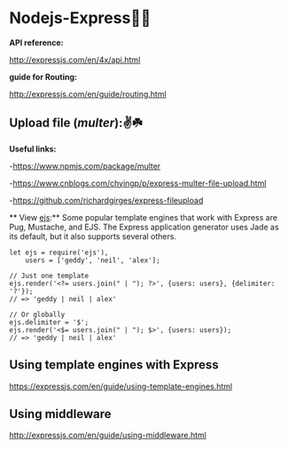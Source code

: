 # Nodejs-Express:woman_technologist:

**API reference:**

http://expressjs.com/en/4x/api.html

**guide for Routing:**

http://expressjs.com/en/guide/routing.html

## Upload file (_multer_)::v::shamrock:

**Useful links:**

-https://www.npmjs.com/package/multer

-https://www.cnblogs.com/chyingp/p/express-multer-file-upload.html

-https://github.com/richardgirges/express-fileupload

** View [ejs](https://ejs.co/):** Some popular template engines that work with Express are Pug, Mustache, and EJS. The Express application generator uses Jade as its default, but it also supports several others.

```
let ejs = require('ejs'),
    users = ['geddy', 'neil', 'alex'];

// Just one template
ejs.render('<?= users.join(" | "); ?>', {users: users}, {delimiter: '?'});
// => 'geddy | neil | alex'

// Or globally
ejs.delimiter = '$';
ejs.render('<$= users.join(" | "); $>', {users: users});
// => 'geddy | neil | alex'
```

## Using template engines with Express

https://expressjs.com/en/guide/using-template-engines.html

## Using middleware

http://expressjs.com/en/guide/using-middleware.html
